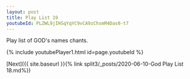 ```yaml
---
layout: post
title: Play List 19
youtubeId: PLZWL9jIHSqYqYC9vCA9zChsmM4Das0-t7
---
```

 
 
Play list of GOD's names chants.
 
{% include youtubePlayer1.html id=page.youtubeId %}
 

[Next]({{ site.baseurl }}{% link  split3/_posts/2020-06-10-God Play List 18.md%})
